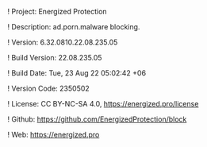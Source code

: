 ! Project: Energized Protection

! Description: ad.porn.malware blocking.

! Version: 6.32.0810.22.08.235.05

! Build Version: 22.08.235.05

! Build Date: Tue, 23 Aug 22 05:02:42 +06

! Version Code: 2350502

! License: CC BY-NC-SA 4.0, https://energized.pro/license

! Github: https://github.com/EnergizedProtection/block

! Web: https://energized.pro
